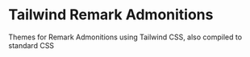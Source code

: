 # Tailwind Remark Admonitions
Themes for Remark Admonitions using Tailwind CSS, also compiled to standard CSS
